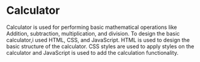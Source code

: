 # Calculator

Calculator is used for performing basic mathematical operations like Addition, subtraction, multiplication, and division.
To design the basic calculator,i used HTML, CSS, and JavaScript. HTML is used to design the basic structure of the calculator. CSS styles are used to apply styles on the calculator and JavaScript is used to add the calculation functionality.
